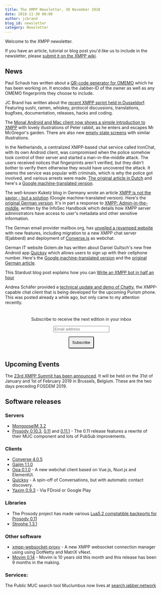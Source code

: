 ```yaml
---
title: The XMPP Newsletter, 30 November 2018
date: 2018-11-30 00:00
author: jcbrand
blog_id: newsletter 
category: Newsletter
---
```


Welcome to the XMPP newsletter.

If you have an article, tutorial or blog post you'd like us to include in the
newsletter, please [submit it on the XMPP wiki](https://wiki.xmpp.org/web/News_and_Articles_for_the_next_XMPP_Newsletter).

## News

Paul Schaub has written about a [QR-code generator for OMEMO](https://blog.jabberhead.tk/2018/11/03/qr-code-generator-for-omemo/)
which he has been working on. It encodes the Jabber-ID of the owner as well as any OMEMO
fingerprints they choose to include.

JC Brand has written about the [recent XMPP sprint held in Dusseldorf](https://opkode.com/blog/xmpp-sprint-dusseldorf/).
Featuring sushi, ramen, whiskey, protocol discussions, translations, bugfixes, documentation, releases, hacks and coding.

The [Monal Android and Mac client now shows a simple introduction to
XMPP](https://monal.im/blog/the-welcome-screen/) with
lovely illustrations of Peter rabbit, as he enters and escapes Mr McGregor's garden.
There are also new [empty state screens](https://monal.im/blog/the-empty-state/) with similar illustrations.

In the Netherlands, a centralized XMPP-based chat service called IronChat, with its own Android client,
was compromised when the police somehow took control of their server and started a man-in-the-middle attack.
The users received notices that fingerprints aren't verified, but they didn't
bother to verify them otherwise they would have uncovered the attack.
It seems the service was popular with criminals, which is why the police got involved,
and various arrests were made. [The original article in Dutch](https://nos.nl/artikel/2258309-beveiliging-door-politie-gekraakte-cryptofoons-was-twijfelachtig.html)
and here's a [Google machine-translated version](https://translate.google.com/translate?hl=&sl=nl&tl=en&u=https%3A%2F%2Fnos.nl%2Fartikel%2F2258309-beveiliging-door-politie-gekraakte-cryptofoons-was-twijfelachtig.html).

The well-known Kuketz blog in Germany wrote an article [XMPP is not the savior - but a solution](https://translate.google.com/translate?hl=&sl=auto&tl=en&u=https%3A%2F%2Fwww.kuketz-blog.de%2Fmessenger-xmpp-ist-nicht-der-heilsbringer-aber-eine-loesung%2F)
(Google machine-translated version). Here's the [original German version](https://www.kuketz-blog.de/messenger-xmpp-ist-nicht-der-heilsbringer-aber-eine-loesung/).
It's in part a response to [XMPP: Admin-in-the-middle](https://infosec-handbook.eu/blog/xmpp-aitm/), written by the InfoSec Handbook
which details how XMPP server administrators have access to user's metadata and
other sensitive information.

The German email provider mailbox.org, has [unveiled a revamped website](https://mailbox.org/en/post/a-new-logo-a-new-website-new-software-versions-and-new-features-at-mailbox-org)
with new features, including migration to a new XMPP chat server (Ejabberd)
and deployment of [Converse.js](http://conversejs.org/) as webchat.

German IT website Golem.de has written about Daniel Gultsch's new free Android app
[Quicksy](https://play.google.com/store/apps/details?id=im.quicksy.client)
which allows users to sign up with their cellphone number.
Here's the [Google machine-translated
version](https://translate.google.com/translate?hl=&sl=de&tl=en&u=https%3A%2F%2Fwww.golem.de%2Fnews%2Fquicksy-mit-der-telefonnummer-ins-jabber-netz-1811-137855.html)
and the [original German article](https://www.golem.de/news/quicksy-mit-der-telefonnummer-ins-jabber-netz-1811-137855.html).

This Stardust blog post explains how you can [Write an XMPP bot in half an hour](https://starbeamrainbowlabs.com/blog/article.php?article=posts%2F327-Write-an-XMPP-bot-in-half-an-hour.html)

Andrea Schäfer provided a [technical update and demo of Chatty](https://puri.sm/posts/librem5-progress-report-19/),
the XMPP-capable chat client that is being developed for the upcoming Purism phone.
This was posted already a while ago, but only came to my attention recently.

<form style="padding: 10px; text-align:center; margin-bottom: 30px;"
      action="https://tinyletter.com/xmpp" method="post" target="popupwindow"
      onsubmit="window.open('https://tinyletter.com/xmpp', 'popupwindow',
      'scrollbars=yes,width=800,height=600');return true">
<p><label for="tlemail">Subscribe to receive the next edition in your inbox</label></p>
<p><input type="text" placeholder="Email address" name="email" id="tlemail" /></p>
<input type="hidden" value="1" name="embed"/>
<input type="submit" style="padding: 10px; border-radius: 5%" value="Subscribe" />
</form>

## Upcoming Events

The [23rd XMPP Summit has been announced](https://xmpp.org/2018/11/xmpp-summit-23/).
It will be held on the 31st of January and 1st of February 2019 in Brussels,
Belgium. These are the two days preceding FOSDEM 2019.

## Software releases

### Servers

* [MongooseIM 3.2](https://www.erlang-solutions.com/blog/mongooseim-3-2-meet-our-inbox.html)
* [Prosody 0.10.3](https://blog.prosody.im/prosody-0-10-3-released/), [0.11](https://blog.prosody.im/prosody-0-11-0-released/) and [0.11.1](https://blog.prosody.im/prosody-0-11-1-released/) - The 0.11 release features a rewrite of their MUC component and lots of PubSub improvements.

### Clients

* [Converse 4.0.5](https://github.com/conversejs/converse.js/releases/tag/v4.0.5)
* [Gajim 1.1.0](https://dev.gajim.org/gajim/gajim/blob/gajim-1.1.0/ChangeLog)
* [Opa 0.1.0](https://github.com/credija/opa/releases/tag/0.1.0) - A new webchat client based on Vue.js, Nuxt.js and ElementUI.
* [Quicksy](https://quicksy.im/) - A spin-off of Conversations, but with automatic contact discovery.
* [Yaxim 0.9.3](https://yaxim.org/download/) - Via FDroid or Google Play

### Libraries

* The Prosody project has made various [Lua5.2 comptatible backports for Prosody 0.11](https://blog.prosody.im/lua52-compatible-package-backports/)
* [Strophe 1.3.1](https://github.com/strophe/strophejs/releases/tag/v1.3.1)

### Other software

* [xmpp-websocket-proxy](https://www.ag-software.net/2018/11/19/xmpp-websocket-connection-manager/) - A new XMPP websocket connection manager using using DotNetty and MatriX vNext.
* [Movim 0.14](https://nl.movim.eu/?node/pubsub.movim.eu/Movim/movim-0-14-scotty-anniversary-edition-J8qk3N) - Movim is 10 years old this month and this release has been 9 months in the making.

### Services:

The Public MUC search tool Muclumbus now lives at [search.jabber.network](https://search.jabber.network/)
